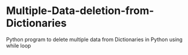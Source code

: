 # Multiple-Data-deletion-from-Dictionaries
Python program to delete multiple data from Dictionaries in Python using while loop
